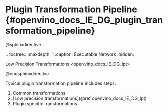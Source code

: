 # Plugin Transformation Pipeline {#openvino_docs_IE_DG_plugin_transformation_pipeline}

@sphinxdirective

.. toctree::
   :maxdepth: 1
   :caption: Executable Network
   :hidden:

   Low Precision Transformations <openvino_docs_IE_DG_lpt>

@endsphinxdirective

Typical plugin transformation pipeline includes steps:
  1. Common transformations
  2. [Low precision transformations](@ref openvino_docs_IE_DG_lpt)
  3. Plugin specific transformations